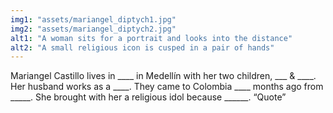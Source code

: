 ```yaml
---
img1: "assets/mariangel_diptych1.jpg"
img2: "assets/mariangel_diptych2.jpg"
alt1: "A woman sits for a portrait and looks into the distance"
alt2: "A small religious icon is cusped in a pair of hands" 
---
```


Mariangel Castillo lives in ____ in Medellín with her two children, ___ & ____. Her husband works as a ____. They came to Colombia ____ months ago from _____. She brought with her a religious idol because ______. “Quote”